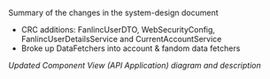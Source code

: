 Summary of the changes in the system-design document

- CRC additions: FanlincUserDTO, WebSecurityConfig, FanlincUserDetailsService and CurrentAccountService
- Broke up DataFetchers into account & fandom data fetchers

*Updated Component View (API Application) diagram and description*
